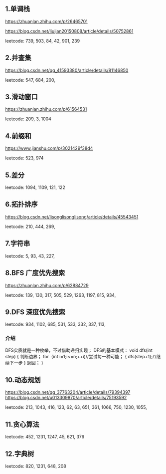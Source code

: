 ## 1.单调栈

https://zhuanlan.zhihu.com/p/26465701

https://blog.csdn.net/liujian20150808/article/details/50752861

leetcode: 739, 503, 84, 42, 901, 239

## 2.并查集

https://blog.csdn.net/qq_41593380/article/details/81146850

leetcode: 547, 684, 200, 

## 3.滑动窗口

https://zhuanlan.zhihu.com/p/61564531

leetcode: 209, 3, 1004

## 4.前缀和

https://www.jianshu.com/p/3021429f38d4

leetcode: 523, 974

## 5.差分

leetcode: 1094, 1109, 121, 122

## 6.拓扑排序

https://blog.csdn.net/lisonglisonglisong/article/details/45543451

leetcode: 210, 444, 269,

## 7.字符串

leetcode: 5, 93, 43, 227,

## 8.BFS 广度优先搜索

https://zhuanlan.zhihu.com/p/62884729

leetcode: 139, 130, 317, 505, 529, 1263, 1197, 815, 934, 

## 9.DFS 深度优先搜索

leetcode: 934, 1102, 685, 531, 533, 332, 337, 113, 

### 介绍

DFS实质就是一种枚举，不过借助递归实现；
DFS的基本模式：
void dfs(int step)
{
  判断边界；
  for（int i=1;i<=n;++i)//尝试每一种可能；
  {
  dfs(step+1);/‘/继续下一步
  }
  返回；
}

## 10.动态规划

https://blog.csdn.net/qq_37763204/article/details/79394397
https://blog.csdn.net/u013309870/article/details/75193592

leetcode: 213, 1043, 416, 123, 62, 63, 651, 361, 1066, 750, 1230, 1055,

## 11.贪心算法

leetcode: 452, 1231, 1247, 45, 621, 376

## 12.字典树

leetcode: 820, 1231, 648, 208




